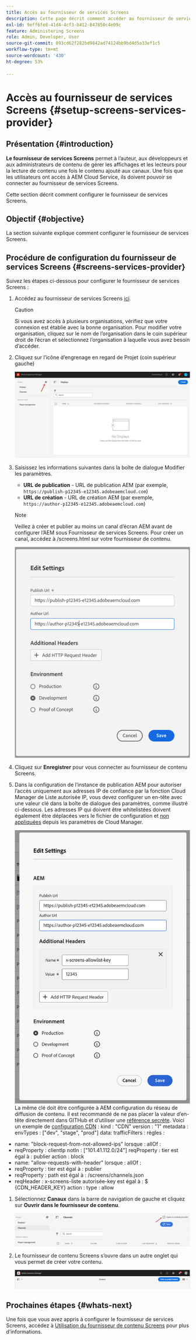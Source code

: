 ```yaml
---
title: Accès au fournisseur de services Screens
description: Cette page décrit comment accéder au fournisseur de services Screens.
exl-id: 9eff6fe8-41d4-4cf3-b412-847850c4e09c
feature: Administering Screens
role: Admin, Developer, User
source-git-commit: 093cd62f282bd9842ad74124bb9bd4d5a33ef1c5
workflow-type: tm+mt
source-wordcount: '430'
ht-degree: 53%

---
```


# Accès au fournisseur de services Screens {#setup-screens-services-provider}

## Présentation {#introduction}

**Le fournisseur de services Screens** permet à l’auteur, aux développeurs et aux administrateurs de contenu de gérer les affichages et les lecteurs pour la lecture de contenu une fois le contenu ajouté aux canaux. Une fois que les utilisateurs ont accès à AEM Cloud Service, ils doivent pouvoir se connecter au fournisseur de services Screens.

Cette section décrit comment configurer le fournisseur de services Screens.


## Objectif {#objective}

La section suivante explique comment configurer le fournisseur de services Screens.

## Procédure de configuration du fournisseur de services Screens {#screens-services-provider}

Suivez les étapes ci-dessous pour configurer le fournisseur de services Screens :

1. Accédez au fournisseur de services Screens [ici](https://experience.adobe.com/screens).

   >[!CAUTION]
   >Si vous avez accès à plusieurs organisations, vérifiez que votre connexion est établie avec la bonne organisation. Pour modifier votre organisation, cliquez sur le nom de l’organisation dans le coin supérieur droit de l’écran et sélectionnez l’organisation à laquelle vous avez besoin d’accéder.

1. Cliquez sur l’icône d’engrenage en regard de Projet (coin supérieur gauche)

   ![image](/help/screens-cloud/assets/configure/configure-screens0.png)

1. Saisissez les informations suivantes dans la boîte de dialogue Modifier les paramètres.
   * **URL de publication** - URL de publication AEM (par exemple, `https://publish-p12345-e12345.adobeaemcloud.com`)
   * **URL de création** - URL de création AEM (par exemple, `https://author-p12345-e12345.adobeaemcloud.com`)

   >[!NOTE]
   >Veillez à créer et publier au moins un canal d’écran AEM avant de configurer l’AEM sous Fournisseur de services Screens. Pour créer un canal, accédez à /screens.html sur votre fournisseur de contenu.

   ![Image](/help/screens-cloud/assets/configure/configure-screens4.png)

1. Cliquez sur **Enregistrer** pour vous connecter au fournisseur de contenu Screens.

1. Dans la configuration de l’instance de publication AEM pour autoriser l’accès uniquement aux adresses IP de confiance par la fonction Cloud Manager de Liste autorisée IP, vous devez configurer un en-tête avec une valeur clé dans la boîte de dialogue des paramètres, comme illustré ci-dessous.
Les adresses IP qui doivent être whitelistées doivent également être déplacées vers le fichier de configuration et [non appliquées](https://experienceleague.adobe.com/en/docs/experience-manager-cloud-service/content/implementing/using-cloud-manager/ip-allow-lists/apply-allow-list) depuis les paramètres de Cloud Manager.

   ![image](/help/screens-cloud/assets/configure/configure-screens20.png)
La même clé doit être configurée à AEM configuration du réseau de diffusion de contenu.  Il est recommandé de ne pas placer la valeur d’en-tête directement dans GITHub et d’utiliser une [référence secrète](https://experienceleague.adobe.com/en/docs/experience-manager-cloud-service/content/implementing/content-delivery/cdn-credentials-authentication#rotating-secrets).
Voici un exemple de [configuration CDN](https://experienceleague.adobe.com/fr/docs/experience-manager-cloud-service/content/security/traffic-filter-rules-including-waf) :
kind : &quot;CDN&quot;
version : &quot;1&quot;
metadata :
envTypes : [&quot;dev&quot;, &quot;stage&quot;, &quot;prod&quot;]
data:
trafficFilters :
règles :
- name: &quot;block-request-from-not-allowed-ips&quot;
lorsque :
allOf :
- reqProperty : clientIp
notIn : [&quot;101.41.112.0/24&quot;]
reqProperty : tier
est égal à : publier
action : block
- name: &quot;allow-requests-with-header&quot;
lorsque :
allOf :
- reqProperty : tier
est égal à : publier
- reqProperty : path
est égal à : /screens/channels.json
- reqHeader : x-screens-liste autorisée-key
est égal à : $\
   {CDN_HEADER_KEY}
action :
type : allow

1. Sélectionnez **Canaux** dans la barre de navigation de gauche et cliquez sur **Ouvrir dans le fournisseur de contenu**.

   ![Image](/help/screens-cloud/assets/configure/configure-screens1.png)

1. Le fournisseur de contenu Screens s’ouvre dans un autre onglet qui vous permet de créer votre contenu.

   ![image](/help/screens-cloud/assets/configure/configure-screens2.png)





## Prochaines étapes {#whats-next}

Une fois que vous avez appris à configurer le fournisseur de services Screens, accédez à [Utilisation du fournisseur de contenu Screens](https://experienceleague.adobe.com/docs/experience-manager-cloud-service/content/screens-as-cloud-service/configure-screens-cloud/using-screens-content-provider.html#screens-content-provider) pour plus d’informations.
